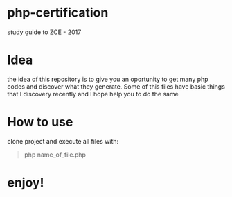 # php-certification
study guide to ZCE - 2017

# Idea
the idea of this repository is to give you an oportunity to get many php codes and discover what they generate. Some of this files have basic things that I discovery recently and I hope help you to do the same

# How to use
clone project and execute all files with:
> php name_of_file.php

# enjoy!
